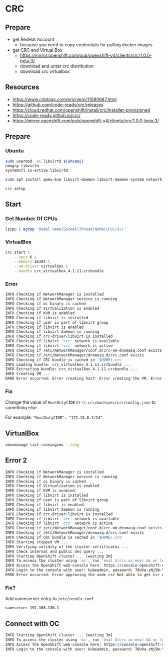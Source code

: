 # CRC

## Prepare

* get RedHat Account
    * because you need to copy credentials for pulling docker images
* get CRC and Virtual Box
    * https://mirror.openshift.com/pub/openshift-v4/clients/crc/1.0.0-beta.3/
    * download and untar crc distribution
    * download crc virtualbox

## Resources

* https://www.cnblogs.com/ericnie/p/11080687.html
* https://github.com/code-ready/crc/releases
* https://cloud.redhat.com/openshift/install/crc/installer-provisioned
* https://code-ready.github.io/crc/
* https://mirror.openshift.com/pub/openshift-v4/clients/crc/1.0.0-beta.3/

## Prepare

### Ubuntu

```bash
sudo usermod -aG libvirtd $(whoami)
newgrp libvirtd
systemctl is-active libvirtd
```

```bash
sudo apt install qemu-kvm libvirt-daemon libvirt-daemon-system network-manager -y
```

```bash
crc setup
```

## Start

### Get Number Of CPUs

```bash
lscpu | egrep 'Model name|Socket|Thread|NUMA|CPU\(s\)'
```

### VirtualBox

```bash
crc start \
    --cpus 6 \
    --memory 16384 \
    --vm-driver virtualbox \
    --bundle crc_virtualbox_4.1.11.crcbundle
```

### Error

```bash
INFO Checking if NetworkManager is installed
INFO Checking if NetworkManager service is running
INFO Checking if oc binary is cached
INFO Checking if Virtualization is enabled
INFO Checking if KVM is enabled
INFO Checking if libvirt is installed
INFO Checking if user is part of libvirt group
INFO Checking if libvirt is enabled
INFO Checking if libvirt daemon is running
INFO Checking if crc-driver-libvirt is installed
INFO Checking if libvirt 'crc' network is available
INFO Checking if libvirt 'crc' network is active
INFO Checking if /etc/NetworkManager/conf.d/crc-nm-dnsmasq.conf exists
INFO Checking if /etc/NetworkManager/dnsmasq.d/crc.conf exists
INFO Checking if CRC bundle is cached in '$HOME/.crc'
INFO Loading bundle: crc_virtualbox_4.1.11.crcbundle ...
INFO Extracting bundle: crc_virtualbox_4.1.11.crcbundle ...
INFO Creating VM ...
ERRO Error occurred: Error creating host: Error creating the VM. Error creating machine: Error in driver during machine creation: Error setting up host only network on machine start: host-only cidr conflicts with the network address of a host interface
```

### Fix

Change the value of `HostOnlyCIDR` in `~/.crc/machines/crc/config.json` to something else.

For example: `"HostOnlyCIDR": "172.15.0.1/24"`

## VirtualBox

```bash
vboxmanage list runningvms --long
```

## Error 2

```bash
INFO Checking if NetworkManager is installed
INFO Checking if NetworkManager service is running
INFO Checking if oc binary is cached
INFO Checking if Virtualization is enabled
INFO Checking if KVM is enabled
INFO Checking if libvirt is installed
INFO Checking if user is part of libvirt group
INFO Checking if libvirt is enabled
INFO Checking if libvirt daemon is running
INFO Checking if crc-driver-libvirt is installed
INFO Checking if libvirt 'crc' network is available
INFO Checking if libvirt 'crc' network is active
INFO Checking if /etc/NetworkManager/conf.d/crc-nm-dnsmasq.conf exists
INFO Checking if /etc/NetworkManager/dnsmasq.d/crc.conf exists
INFO Checking if CRC bundle is cached in '$HOME/.crc'
INFO Starting stopped VM ...
INFO Verifying validity of the cluster certificates ...
INFO Check internal and public dns query ...
INFO Starting OpenShift cluster ... [waiting 3m]
INFO To access the cluster using 'oc', run 'eval $(crc oc-env) && oc login -u kubeadmin -p 78UVa-zNj5W-YB62Z-ggxGZ https://api.crc.testing:6443'
INFO Access the OpenShift web-console here: https://console-openshift-console.apps-crc.testing
INFO Login to the console with user: kubeadmin, password: 78UVa-zNj5W-YB62Z-ggxGZ
ERRO Error occurred: Error approving the node csr Not able to get csr names (exit status 1 : error: stat /home/joostvdg/.crc/machines/crc/kubeconfig: no such file or directory
```

### Fix?

Add nameserver entry to `/etc/resolv.conf`

```bash
nameserver 192.168.130.1
```

## Connect with OC

```bash
INFO Starting OpenShift cluster ... [waiting 3m]
INFO To access the cluster using 'oc', run 'eval $(crc oc-env) && oc login -u kubeadmin -p 78UVa-zNj5W-YB62Z-ggxGZ https://api.crc.testing:6443'
INFO Access the OpenShift web-console here: https://console-openshift-console.apps-crc.testing
INFO Login to the console with user: kubeadmin, password: 78UVa-zNj5W-YB62Z-ggxGZ
```